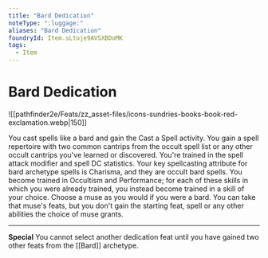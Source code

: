 ```yaml
---
title: "Bard Dedication"
noteType: ":luggage:"
aliases: "Bard Dedication"
foundryId: Item.sLtoje9AVSXBDoMK
tags:
  - Item
---
```


# Bard Dedication
![[pathfinder2e/Feats/zz_asset-files/icons-sundries-books-book-red-exclamation.webp|150]]

You cast spells like a bard and gain the Cast a Spell activity. You gain a spell repertoire with two common cantrips from the occult spell list or any other occult cantrips you've learned or discovered. You're trained in the spell attack modifier and spell DC statistics. Your key spellcasting attribute for bard archetype spells is Charisma, and they are occult bard spells. You become trained in Occultism and Performance; for each of these skills in which you were already trained, you instead become trained in a skill of your choice. Choose a muse as you would if you were a bard. You can take that muse's feats, but you don't gain the starting feat, spell or any other abilities the choice of muse grants.

* * *

**Special** You cannot select another dedication feat until you have gained two other feats from the [[Bard]] archetype.

